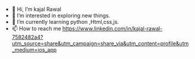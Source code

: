 - 👋 Hi, I’m kajal Rawal
- 👀 I’m interested in exploring new things.
- 🌱 I’m currently learning python ,Html,css,js.
- 📫 How to reach me https://www.linkedin.com/in/kajal-rawal-7582482a4?utm_source=share&utm_campaign=share_via&utm_content=profile&utm_medium=ios_app

<!---
kajalrawal1358/kajalrawal1358 is a ✨ special ✨ repository because its `README.md` (this file) appears on your GitHub profile.
You can click the Preview link to take a look at your changes.
--->
